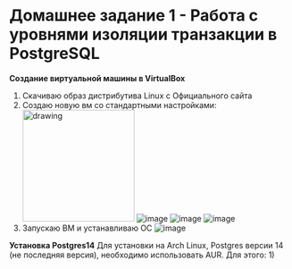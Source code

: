 # Домашнее задание 1 - Работа с уровнями изоляции транзакции в PostgreSQL 

**Создание виртуальной машины в VirtualBox**
  1) Скачиваю образ дистрибутива Linux с Официального сайта
  2) Создаю новую вм со стандартными настройками:
     <img src="https://github.com/user-attachments/assets/5e1d6cd0-f5fb-49e8-b9b5-cd742df7c2ea" alt="drawing" width="200"/>
     ![image](https://github.com/user-attachments/assets/5e1d6cd0-f5fb-49e8-b9b5-cd742df7c2ea)
     ![image](https://github.com/user-attachments/assets/15b0e3c6-3b76-4924-93be-17608f1566a5)
     ![image](https://github.com/user-attachments/assets/c9523dd1-5490-4c54-a784-4e50908c7899)
  4) Запускаю ВМ и устанавливаю ОС
     ![image](https://github.com/user-attachments/assets/4219c519-c9b7-4beb-898b-fc67e6145904)


**Установка Postgres14**
Для установки на Arch Linux, Postgres версии 14 (не последняя версия), необходимо использовать AUR. Для этого:
  1) 
